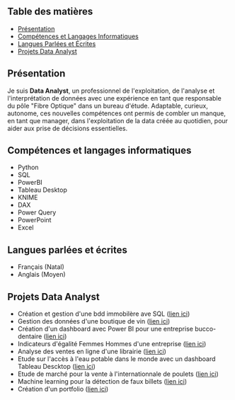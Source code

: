 ## Table des matières

* [Présentation](#présentation)
* [Compétences et Langages Informatiques](#compétences-et-langages-informatiques)
* [Langues Parlées et Écrites](#langues-parlées-et-écrites)
* [Projets Data Analyst](#projets-data-analyst)

## Présentation <a name="présentation"></a>
Je suis **Data Analyst**, un professionnel de l'exploitation, de l'analyse et l'interprétation de données avec une expérience en tant que responsable du pôle "Fibre Optique" dans un bureau d'étude. Adaptable, curieux, autonome, ces nouvelles compétences ont permis de combler un manque, en tant que manager, dans l'exploitation de la data créée au quotidien, pour aider aux prise de décisions essentielles.

## Compétences et langages informatiques <a name="compétences-et-langages-informatiques"></a>
* Python
* SQL
* PowerBI
* Tableau Desktop
* KNIME
* DAX
* Power Query
* PowerPoint
* Excel

## Langues parlées et écrites <a name="langues-parlées-et-écrites"></a>
* Français (Natal)
* Anglais (Moyen)

## Projets Data Analyst <a name="projets-data-analyst"></a>
* Création et gestion d'une bdd immobilère ave SQL ([lien ici](https://github.com/Jordan-Giltien/creation_gestion_bdd_immo_SQL))
* Gestion des données d'une boutique de vin ([lien ici](https://github.com/Jordan-Giltien/gestion_donn-es_boutique_vin))
* Création d'un dashboard avec Power BI pour une entreprise bucco-dentaire ([lien ici](https://github.com/Jordan-Giltien/creation_dashboard_powerBI))
* Indicateurs d'égalité Femmes Hommes d'une entreprise ([lien ici](https://github.com/Jordan-Giltien/Indicateurs_egalite_H_F))
* Analyse des ventes en ligne d'une librairie ([lien ici](https://github.com/Jordan-Giltien/Analyse_ventes_librairie))
* Etude sur l'accès à l'eau potable dans le monde avec un dashboard Tableau Descktop ([lien ici](https://github.com/Jordan-Giltien/Etude_eau_potable))
* Etude de marché pour la vente à l'internationnale de poulets ([lien ici](https://github.com/Jordan-Giltien/Etude_de_marche))
* Machine learning pour la détection de faux billets ([lien ici](https://github.com/Jordan-Giltien/Detection_faux_billets))
* Création d'un portfolio ([lien ici](https://github.com/Jordan-Giltien/creation_potfolio))


